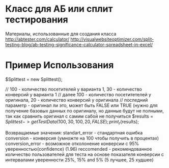 Класс для АБ или сплит тестирования
==============

Материалы, использованные для создания класса
http://abtester.com/calculator/
http://visualwebsiteoptimizer.com/split-testing-blog/ab-testing-significance-calculator-spreadsheet-in-excel/

Пример Использования
==============
$Splittest = new Splittest();

// 100 - количество посетителей у варианта 1, 30 - количество конверсий у варианта 1
// далее 100 - количество посетитетелей у оригинала, 20 - количество конверсий у оригинала
// последний параметр - оригинал ли это, может быть FALSE или TRUE (нужно для получение базовых данных по оригиналу, но данные будут не полными, так как сравнить оригинал с самим сабой не получиться
$results = $Splittest->getTestData(100, 30, 100, 20, FALSE);
print_r($results);


Возвращаемые значения:
standart_error - стандартная ошибка
conversion - конверсия (умножте на 100 чтобы получить в процентах)
conversion_error - возможное отколонение конверсии с 95% уверенностью(confidence) (1.96)
reccomended - рекомендованное количество пользователей для теста на основе показателя конверсии с интервалами уверенности 25%, 15% and 5% (5 лучшее, 25 худшее)

